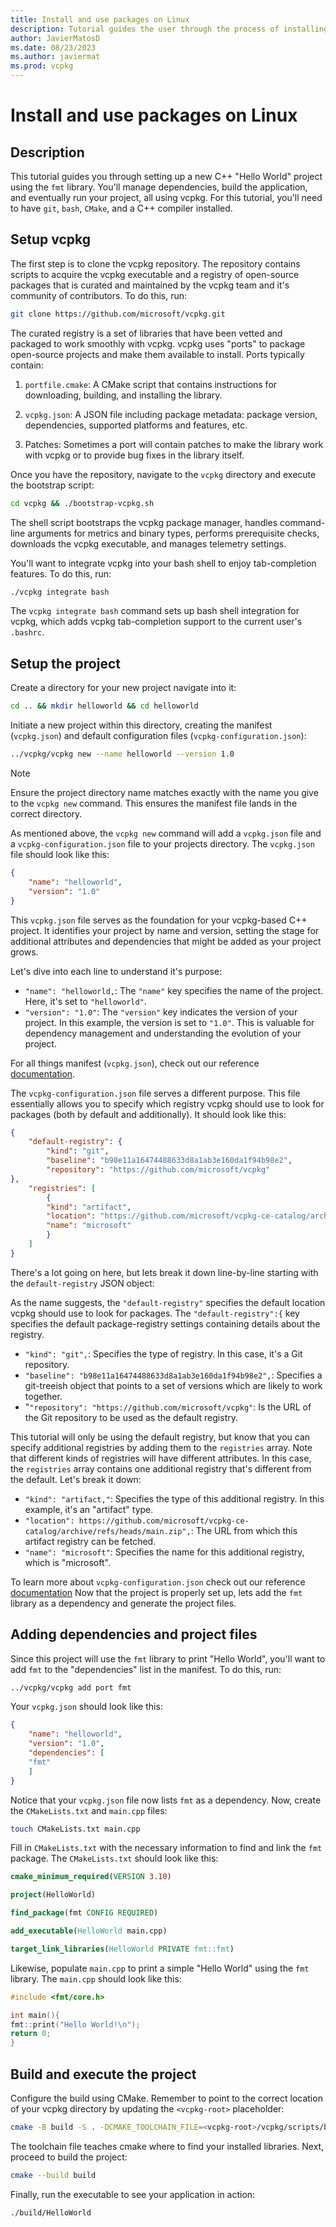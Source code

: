 ```yaml
---
title: Install and use packages on Linux
description: Tutorial guides the user through the process of installing and using packages on Linux with vcpkg.
author: JavierMatosD
ms.date: 08/23/2023
ms.author: javiermat
ms.prod: vcpkg
---
```

# Install and use packages on Linux

## Description

This tutorial guides you through setting up a new C++ "Hello World" project using the `fmt` library. You'll manage dependencies, build the application, and eventually run your project, all using vcpkg. For this tutorial, you'll need to have `git`, `bash`, `CMake`, and a C++ compiler installed.

## Setup vcpkg

The first step is to clone the vcpkg repository. The repository contains scripts to acquire the vcpkg executable and a registry of open-source packages that is curated and maintained by the vcpkg team and it's community of contributors. To do this, run:

```bash
git clone https://github.com/microsoft/vcpkg.git
```

The curated registry is a set of libraries that have been vetted and packaged to work smoothly with vcpkg. vcpkg uses "ports" to package open-source projects and make them available to install. Ports typically contain:

1. `portfile.cmake`: A CMake script that contains instructions for downloading, building, and installing the library.

2. `vcpkg.json`: A JSON file including package metadata: package version, dependencies, supported platforms and features, etc.

3. Patches: Sometimes a port will contain patches to make the library work with vcpkg or to provide bug fixes in the library itself.

Once you have the repository, navigate to the `vcpkg` directory and execute the bootstrap script:

```bash
cd vcpkg && ./bootstrap-vcpkg.sh
```

The shell script bootstraps the vcpkg package manager, handles command-line arguments for metrics and binary types, performs prerequisite checks, downloads the vcpkg executable, and manages telemetry settings.

You'll want to integrate vcpkg into your bash shell to enjoy tab-completion features. To do this, run:

```bash
./vcpkg integrate bash
```

The `vcpkg integrate bash` command sets up bash shell integration for vcpkg, which adds vcpkg tab-completion support to the current user's `.bashrc`.

## Setup the project

Create a directory for your new project navigate into it:

```bash
cd .. && mkdir helloworld && cd helloworld
```

Initiate a new project within this directory, creating the manifest (`vcpkg.json`) and default configuration files (`vcpkg-configuration.json`):

```bash
../vcpkg/vcpkg new --name helloworld --version 1.0
```

>[!NOTE]
>Ensure the project directory name matches exactly with the name you give to the `vcpkg new` command. This ensures the manifest file lands in the correct directory.

As mentioned above, the `vcpkg new` command will add a `vcpkg.json` file and a `vcpkg-configuration.json` file to your projects directory. The `vcpkg.json` file should look like this:

```json
{
    "name": "helloworld",
    "version": "1.0"
}
```

This `vcpkg.json` file serves as the foundation for your vcpkg-based C++ project. It identifies your project by name and version, setting the stage for additional attributes and dependencies that might be added as your project grows.

Let's dive into each line to understand it's purpose:

* `"name": "helloworld,`: The `"name"` key specifies the name of the project. Here, it's set to `"helloworld"`.
* `"version": "1.0"`: The `"version"` key indicates the version of your project. In this example, the version is set to `"1.0"`. This is valuable for dependency management and understanding the evolution of your project.

 For all things manifest (`vcpkg.json`), check out our reference [documentation](..\reference\vcpkg-json.md).

The `vcpkg-configuration.json` file serves a different purpose. This file essentially allows you to specify which registry vcpkg should use to look for packages (both by default and additionally). It should look like this:

```json
{
    "default-registry": {
        "kind": "git",
        "baseline": "b98e11a16474488633d8a1ab3e160da1f94b98e2",
        "repository": "https://github.com/microsoft/vcpkg"
},
    "registries": [
        {
        "kind": "artifact",
        "location": "https://github.com/microsoft/vcpkg-ce-catalog/archive/refs/heads/main.zip",
        "name": "microsoft"
        }
    ]
}
```

There's a lot going on here, but lets break it down line-by-line starting with the `default-registry` JSON object:

As the name suggests, the `"default-registry"` specifies the default location vcpkg should use to look for packages. The `"default-registry":{` key specifies the default package-registry settings containing details about the registry.

* `"kind": "git",`: Specifies the type of registry. In this case, it's a Git repository.
* `"baseline": "b98e11a16474488633d8a1ab3e160da1f94b98e2",`: Specifies a git-treeish object that points to a set of versions which are likely to work together.
* "`"repository": "https://github.com/microsoft/vcpkg"`: Is the URL of the Git repository to be used as the default registry.

This tutorial will only be using the default registry, but know that you can specify additional registries by adding them to the `registries` array. Note that different kinds of registries will have different attributes. In this case, the `registries` array contains one additional registry that's different from the default. Let's break it down:

* `"kind": "artifact,"`: Specifies the type of this additional registry. In this example, it's an "artifact" type.
* `"location": https://github.com/microsoft/vcpkg-ce-catalog/archive/refs/heads/main.zip",`: The URL from which this artifact registry can be fetched.
* `"name": "microsoft"`: Specifies the name for this additional registry, which is "microsoft".

To learn more about `vcpkg-configuration.json` check out our reference [documentation](..\reference\vcpkg-configuration-json.md)
Now that the project is properly set up, lets add the `fmt` library as a dependency and generate the project files.

## Adding dependencies and project files

Since this project will use the `fmt` library to print "Hello World", you'll want to add `fmt` to the "dependencies" list in the manifest. To do this, run:

```bash
../vcpkg/vcpkg add port fmt
```

Your `vcpkg.json` should look like this:

```json
{
    "name": "helloworld",
    "version": "1.0",
    "dependencies": [
    "fmt"
    ]
}
```

Notice that your `vcpkg.json` file now lists `fmt` as a dependency. Now, create the `CMakeLists.txt` and `main.cpp` files:

```bash
touch CMakeLists.txt main.cpp
```

Fill in `CMakeLists.txt` with the necessary information to find and link the `fmt` package. The `CMakeLists.txt` should look like this:

```cmake
cmake_minimum_required(VERSION 3.10)

project(HelloWorld)

find_package(fmt CONFIG REQUIRED)

add_executable(HelloWorld main.cpp)

target_link_libraries(HelloWorld PRIVATE fmt::fmt)
```

Likewise, populate `main.cpp` to print a simple "Hello World" using the `fmt` library. The `main.cpp` should look like this:

```cpp
#include <fmt/core.h>

int main(){
fmt::print("Hello World!\n");
return 0;
}
```

## Build and execute the project

Configure the build using CMake. Remember to point to the correct location of your vcpkg directory by updating the `<vcpkg-root>` placeholder:

```bash
cmake -B build -S . -DCMAKE_TOOLCHAIN_FILE=<vcpkg-root>/vcpkg/scripts/buildsystems/vcpkg.cmake
```

The toolchain file teaches cmake where to find your installed libraries. Next, proceed to build the project:

```bash
cmake --build build
```

Finally, run the executable to see your application in action:

```bash
./build/HelloWorld
```
